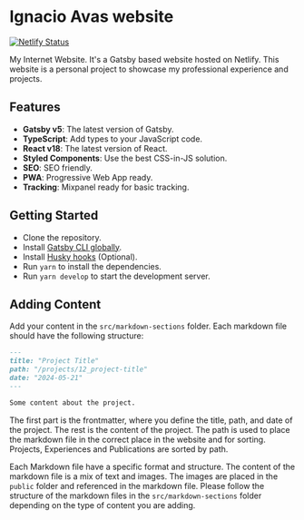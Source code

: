 # Ignacio Avas website

[![Netlify Status](https://api.netlify.com/api/v1/badges/18c4e988-b58a-4aa9-bfba-7dcff2f60d18/deploy-status)](https://app.netlify.com/sites/ignacioavas/deploys)

My Internet Website. It's a Gatsby based website hosted on Netlify.
This website is a personal project to showcase my professional experience and projects.

## Features

- **Gatsby v5**: The latest version of Gatsby.
- **TypeScript**: Add types to your JavaScript code.
- **React v18**: The latest version of React.
- **Styled Components**: Use the best CSS-in-JS solution.
- **SEO**: SEO friendly.
- **PWA**: Progressive Web App ready.
- **Tracking**: Mixpanel ready for basic tracking.

## Getting Started

- Clone the repository.
- Install [Gatsby CLI globally](https://www.gatsbyjs.com/docs/tutorial/getting-started/part-0/).
- Install [Husky hooks](https://typicode.github.io/husky/get-started.html) (Optional).
- Run `yarn` to install the dependencies.
- Run `yarn develop` to start the development server.

## Adding Content

Add your content in the `src/markdown-sections` folder. Each markdown file should have the following structure:

```markdown
---
title: "Project Title"
path: "/projects/12_project-title"
date: "2024-05-21"
---

Some content about the project.
```

The first part is the frontmatter, where you define the title, path, and date of the project. The rest is the content of the project. The path is used to place the markdown file in the correct place in the website and for sorting.
Projects, Experiences and Publications are sorted by path.

Each Markdown file have a specific format and structure. The content of the markdown file is a mix of text and images. The images are placed in the `public` folder and referenced in the markdown file. Please follow the structure of the markdown files in the `src/markdown-sections` folder depending on the type of content you are adding.
